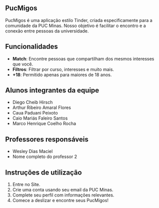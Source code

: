 ## PucMigos

PucMigos é uma aplicação estilo Tinder, criada especificamente para a comunidade da PUC Minas. Nosso objetivo é facilitar o encontro e a conexão entre pessoas da universidade.

## Funcionalidades

- **Match**: Encontre pessoas que compartilham dos mesmos interesses que você.
- **Filtros**: Filtrar por curso, interesses e muito mais.
- **+18**: Permitido apenas para maiores de 18 anos.

## Alunos integrantes da equipe

* Diego Cheib Hirsch
* Arthur Ribeiro Amaral Flores
* Caua Paduani Peixoto
* Caio Mariás Faleiro Santos
* Marco Henrique Coelho Rocha

## Professores responsáveis

* Wesley Dias Maciel
* Nome completo do professor 2

## Instruções de utilização

1. Entre no Site.
2. Crie uma conta usando seu email da PUC Minas.
3. Complete seu perfil com informações relevantes.
4. Comece a deslizar e encontre seus PucMigos!

